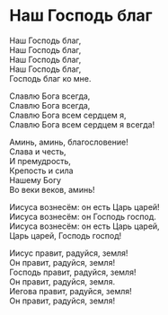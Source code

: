 # Наш Господь благ
Наш Господь благ,  
Наш Господь благ,  
Наш Господь благ,  
Наш Господь благ,  
Господь благ ко мне.  
  
Славлю Бога всегда,  
Славлю Бога всегда,  
Славлю Бога всем сердцем я,  
Славлю Бога всем сердцем я всегда!  
  
Аминь, аминь, благословение!  
Слава и честь,  
И премудрость,  
Крепость и сила  
Нашему Богу  
Во веки веков, аминь!  
  
Иисуса вознесём: он есть Царь царей!  
Иисуса вознесём: он Господь господ.  
Иисуса вознесём: он есть Царь царей,  
Царь царей, Господь господ!  
  
Иисус правит, радуйся, земля!  
Он правит, радуйся, земля!  
Господь правит, радуйся, земля!  
Он правит, радуйся, земля.  
Иегова правит, радуйся, земля!  
Он правит, радуйся, земля!  
